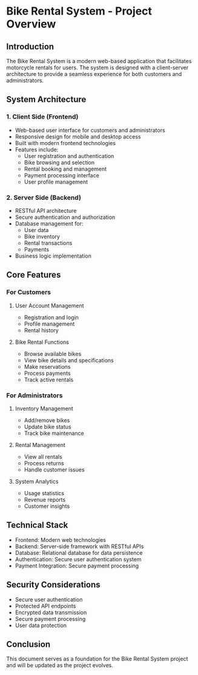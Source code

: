 # Bike Rental System - Project Overview

## Introduction

The Bike Rental System is a modern web-based application that facilitates motorcycle rentals for users. The system is designed with a client-server architecture to provide a seamless experience for both customers and administrators.

## System Architecture

### 1. Client Side (Frontend)

- Web-based user interface for customers and administrators
- Responsive design for mobile and desktop access
- Built with modern frontend technologies
- Features include:
  - User registration and authentication
  - Bike browsing and selection
  - Rental booking and management
  - Payment processing interface
  - User profile management

### 2. Server Side (Backend)

- RESTful API architecture
- Secure authentication and authorization
- Database management for:
  - User data
  - Bike inventory
  - Rental transactions
  - Payments
- Business logic implementation

## Core Features

### For Customers

1. User Account Management

   - Registration and login
   - Profile management
   - Rental history

2. Bike Rental Functions
   - Browse available bikes
   - View bike details and specifications
   - Make reservations
   - Process payments
   - Track active rentals

### For Administrators

1. Inventory Management

   - Add/remove bikes
   - Update bike status
   - Track bike maintenance

2. Rental Management

   - View all rentals
   - Process returns
   - Handle customer issues

3. System Analytics
   - Usage statistics
   - Revenue reports
   - Customer insights

## Technical Stack

- Frontend: Modern web technologies
- Backend: Server-side framework with RESTful APIs
- Database: Relational database for data persistence
- Authentication: Secure user authentication system
- Payment Integration: Secure payment processing

## Security Considerations

- Secure user authentication
- Protected API endpoints
- Encrypted data transmission
- Secure payment processing
- User data protection

## Conclusion

This document serves as a foundation for the Bike Rental System project and will be updated as the project evolves.
